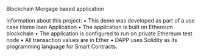 Blockchain Morgage based application 

Information about this project:
•	This demo was developed as part of a use case Home loan Application 
•	The application is built on Ethereum blockchain
•	The application is configured to run on private Ethereum test node
•	All transaction values are in Ether
•	DAPP uses Solidity as its programming language for Smart Contracts.
